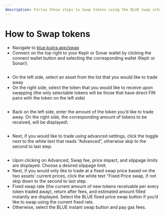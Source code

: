 ```yaml
---
description: Follow these steps to Swap tokens using the BLUE swap interface.
---
```


# How to Swap tokens

* Navigate to [blue.kujira.app/swap](https://blue.kujira.app/swap)
* Connect on the top right to your Keplr or Sonar wallet by clicking the connect wallet button and selecting the corresponding wallet (Keplr or Sonar)\


<figure><img src="https://lh4.googleusercontent.com/3_kk5Llb_AiG6dbLjUsVmcjlDnSVbZl6JPGVhG__BQufqcKPuvrcahPyHAOtf4_lIJsF_f68k2kW0PRw9gAphLzLuzKV8_un7SlpfJxxS2Nsjb9dMqOmOLG4odoxaqlLBU080tADol27Nrs6QseT5EM" alt=""><figcaption></figcaption></figure>

* On the left side, select an asset from the list that you would like to trade away
* On the right side, select the token that you would like to receive upon swapping (the only selectable tokens will be those that have direct FIN pairs with the token on the left side)

<figure><img src="https://lh6.googleusercontent.com/w8GYFecJFp5SJqZgHyO5z5JW2OjAvnqcjlbmzaFX3dUeirvhVtRX4iE_U-BuAaKUc64YyoG3JQetCbhlOV8douNtW6h9zY3Dv69ic_WTF3rRxWYf8Pv2tDWBomyIYW0RJCyfrgEbTTsOO1vC7qEtgSo" alt=""><figcaption></figcaption></figure>

* Back on the left side, enter the amount of the token you’d like to trade away. On the right side, the corresponding amount of tokens to be received, will be displayed\


<figure><img src="https://lh6.googleusercontent.com/2Or758L1lRPVYqvZ4F0TxqOtcmit_x7qHU81CWg5Ax12VWYDt1P47IphAWRWk1zNjDWfSoXpkwRNKiHm3NeXitvi3ofkhIlUMBp1QbKzoqx0y1C3xBOaH4D4YThne3YITTffLdRJRkG0FL87Bprl-ko" alt=""><figcaption></figcaption></figure>

* Next, if you would like to trade using advanced settings, click the toggle next to the white text that reads “Advanced”, otherwise skip to the second to last step.

<figure><img src="https://lh5.googleusercontent.com/jpOT73GjAGV1lPwEpXQi-3HBf1sUz-Kt_h7AY_EyRwHzCWneftadwUqFpdM2rUQv_P5gHzECghsF1N7yXGEA7IA9LRhAWRbI_W4MXmywiFFR4huayMqpGoVnhkN1TA4ub0XVGzWeudqZaQwUbAqZdOU" alt=""><figcaption></figcaption></figure>

* Upon clicking on Advanced, Swap fee, price impact, and slippage limits are displayed. Choose a desired slippage limit.&#x20;
* Next, if you would only like to trade at a fixed swap price based on the two assets’ current prices, click the white text “Fixed Price swap, if not skip down to the second to last step.
* Fixed swap rate (the current amount of new tokens receivable per every token traded away), return after fees, and estimated amount filled instantly are displayed. Select the BLUE fixed price swap button if you’d like to swap using the current fixed rate.
* Otherwise, select the BLUE instant swap button and pay gas fees.
